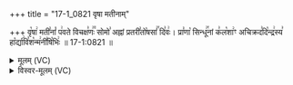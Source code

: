 +++
title = "17-1_0821 वृषा मतीनाम्"

+++
वृ꣡षा꣢ मती꣣नां꣡ प꣢वते विचक्ष꣣णः꣢꣫ सोमो꣣ अह्नां प्रतरी꣣तो꣡षसां꣢꣯ दि꣣वः꣢। प्रा꣣णा꣡ सिन्धू꣢꣯नां क꣣ल꣡शा꣢ꣳ अचिक्रद꣣दि꣡न्द्र꣢स्य꣣ हा꣡र्द्या꣢वि꣣श꣡न्म꣢नी꣣षि꣡भिः꣢ ॥ 17-1:0821 ॥

<details><summary>मूलम् (VC)</summary>

वृ꣡षा꣢ मती꣣नां꣡ प꣢वते विचक्ष꣣णः꣢꣫ सोमो꣣ अ꣡ह्नां꣢ प्रतरी꣣तो꣡षसां꣢꣯ दि꣣वः꣢ । प्रा꣣णा꣡ सिन्धू꣢꣯नां क꣢ल꣡शा꣢ꣳ अचिक्रद꣣दि꣡न्द्र꣢स्य꣣ हा꣡र्द्या꣢वि꣣श꣡न्म꣢नी꣣षि꣡भिः꣢ ॥८२१॥
</details>

<details><summary>विस्वर-मूलम् (VC)</summary>

वृषा मतीनां पवते विचक्षणः सोमो अह्नां प्रतरीतोषसां दिवः । प्राणा सिन्धूनां कलशाꣳ अचिक्रददिन्द्रस्य हार्द्याविशन्मनीषिभिः ॥८२१॥
</details>